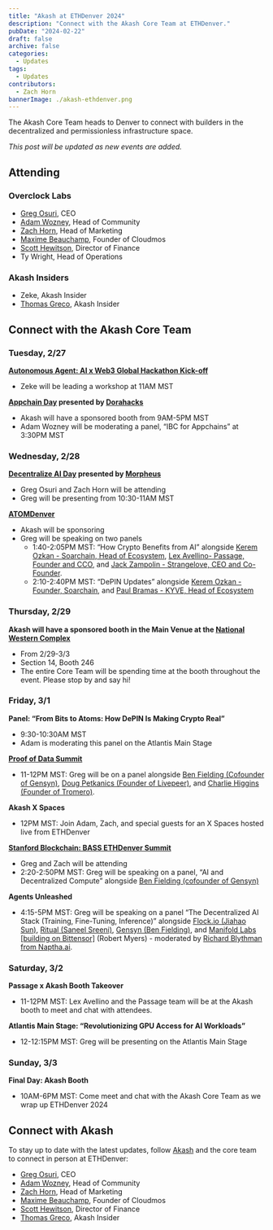 ```yaml
---
title: "Akash at ETHDenver 2024"
description: "Connect with the Akash Core Team at ETHDenver."
pubDate: "2024-02-22"
draft: false
archive: false
categories:
  - Updates
tags:
  - Updates
contributors:
  - Zach Horn
bannerImage: ./akash-ethdenver.png
---
```


The Akash Core Team heads to Denver to connect with builders in the decentralized and permissionless infrastructure space.

_This post will be updated as new events are added._

## Attending

### Overclock Labs

- [Greg Osuri](https://twitter.com/gregosuri), CEO
- [Adam Wozney](https://twitter.com/AdamDeanWozney), Head of Community
- [Zach Horn](https://twitter.com/zacharyhorn), Head of Marketing
- [Maxime Beauchamp](https://twitter.com/thereisnomax), Founder of Cloudmos
- [Scott Hewitson](https://twitter.com/HeyHewi), Director of Finance
- Ty Wright, Head of Operations

### Akash Insiders

- Zeke, Akash Insider
- [Thomas Greco](https://twitter.com/tgrecojs), Akash Insider

## Connect with the Akash Core Team

### Tuesday, 2/27

**[Autonomous Agent: AI x Web3 Global Hackathon Kick-off](https://lu.ma/k6dw9jk2)**

- Zeke will be leading a workshop at 11AM MST

**[Appchain Day](https://lu.ma/AppchainDay) presented by [Dorahacks](https://dorahacks.io/)**

- Akash will have a sponsored booth from 9AM-5PM MST
- Adam Wozney will be moderating a panel, “IBC for Appchains” at 3:30PM MST

### Wednesday, 2/28

**[Decentralize AI Day](https://lu.ma/mxh1cf8u) presented by [Morpheus](https://mor.org/)**

- Greg Osuri and Zach Horn will be attending
- Greg will be presenting from 10:30-11AM MST

**[ATOMDenver](https://lu.ma/atomdenver2)**

- Akash will be sponsoring
- Greg will be speaking on two panels
  - 1:40-2:05PM MST: “How Crypto Benefits from AI” alongside [Kerem Ozkan - Soarchain, Head of Ecosystem](https://www.linkedin.com/in/keremozkan/), [Lex Avellino- Passage, Founder and CCO](https://www.linkedin.com/in/lex-avellino/), and [Jack Zampolin - Strangelove, CEO and Co-Founder](https://www.linkedin.com/in/jackzampolin/).
  - 2:10-2:40PM MST: “DePIN Updates” alongside [Kerem Ozkan - Founder, Soarchain](https://www.linkedin.com/in/keremozkan/), and [Paul Bramas - KYVE, Head of Ecosystem](https://www.linkedin.com/in/paul-bramas-2977b785/?originalSubdomain=de)

### Thursday, 2/29

**Akash will have a sponsored booth in the Main Venue at the [National Western Complex](https://nationalwesterncomplex.com/)**

- From 2/29-3/3
- Section 14, Booth 246
- The entire Core Team will be spending time at the booth throughout the event. Please stop by and say hi!

### Friday, 3/1

**Panel: “From Bits to Atoms: How DePIN Is Making Crypto Real”**

- 9:30-10:30AM MST
- Adam is moderating this panel on the Atlantis Main Stage

**[Proof of Data Summit](https://lu.ma/proofofdata)**

- 11-12PM MST: Greg will be on a panel alongside [Ben Fielding (Cofounder of Gensyn)](https://www.linkedin.com/in/ben-fielding/?originalSubdomain=uk), [Doug Petkanics (Founder of Livepeer)](https://www.linkedin.com/in/dougpetkanics/), and [Charlie Higgins (Founder of Tromero)](https://www.linkedin.com/in/charles-higgins-tromero/?originalSubdomain=uk).

**Akash X Spaces**

- 12PM MST: Join Adam, Zach, and special guests for an X Spaces hosted live from ETHDenver

**[Stanford Blockchain: BASS ETHDenver Summit](https://lu.ma/bassdenver)**

- Greg and Zach will be attending
- 2:20-2:50PM MST: Greg will be speaking on a panel, “AI and Decentralized Compute” alongside [Ben Fielding (cofounder of Gensyn)](https://www.linkedin.com/in/charles-higgins-tromero/?originalSubdomain=uk)

**Agents Unleashed**

- 4:15-5PM MST: Greg will be speaking on a panel “The Decentralized AI Stack (Training, Fine-Tuning, Inference)” alongside [Flock.io (Jiahao Sun)](https://uk.linkedin.com/in/jiahao7sun), [Ritual (Saneel Sreeni)](http://www.saneel.xyz/), [Gensyn (Ben Fielding)](https://uk.linkedin.com/in/ben-fielding), and [Manifold Labs [building on Bittensor]](https://www.linkedin.com/in/robert-myers-3a8426161) (Robert Myers) - moderated by [Richard Blythman from Naptha.ai](https://www.naptha.ai/).

### Saturday, 3/2

**Passage x Akash Booth Takeover**

- 11-12PM MST: Lex Avellino and the Passage team will be at the Akash booth to meet and chat with attendees.

**Atlantis Main Stage: “Revolutionizing GPU Access for AI Workloads”**

- 12-12:15PM MST: Greg will be presenting on the Atlantis Main Stage

### Sunday, 3/3

**Final Day: Akash Booth**

- 10AM-6PM MST: Come meet and chat with the Akash Core Team as we wrap up ETHDenver 2024

## Connect with Akash

To stay up to date with the latest updates, follow [Akash](https://x.com/akashnet) and the core team to connect in person at ETHDenver:

- [Greg Osuri](https://twitter.com/gregosuri), CEO
- [Adam Wozney](https://twitter.com/AdamDeanWozney), Head of Community
- [Zach Horn](https://twitter.com/zacharyhorn), Head of Marketing
- [Maxime Beauchamp](https://twitter.com/thereisnomax), Founder of Cloudmos
- [Scott Hewitson](https://twitter.com/HeyHewi), Director of Finance
- [Thomas Greco](https://twitter.com/tgrecojs), Akash Insider
